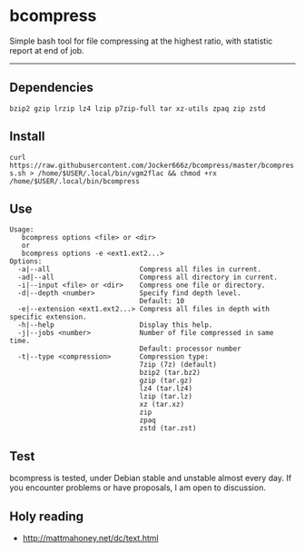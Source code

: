 # bcompress

Simple bash tool for file compressing at the highest ratio, with statistic report at end of job.

--------------------------------------------------------------------------------------------------
## Dependencies
`bzip2 gzip lrzip lz4 lzip p7zip-full tar xz-utils zpaq zip zstd`

## Install
`curl https://raw.githubusercontent.com/Jocker666z/bcompress/master/bcompress.sh > /home/$USER/.local/bin/vgm2flac && chmod +rx /home/$USER/.local/bin/bcompress`


## Use
```
Usage: 
   bcompress options <file> or <dir>
   or
   bcompress options -e <ext1.ext2...>
Options:
  -a|--all                      Compress all files in current.
  -ad|--all                     Compress all directory in current.
  -i|--input <file> or <dir>    Compress one file or directory.
  -d|--depth <number>           Specify find depth level.
                                Default: 10
  -e|--extension <ext1.ext2...> Compress all files in depth with specific extension.
  -h|--help                     Display this help.
  -j|--jobs <number>            Number of file compressed in same time.
                                Default: processor number
  -t|--type <compression>       Compression type:
                                7zip (7z) (default)
                                bzip2 (tar.bz2)
                                gzip (tar.gz)
                                lz4 (tar.lz4)
                                lzip (tar.lz)
                                xz (tar.xz)
                                zip
                                zpaq
                                zstd (tar.zst)
```

## Test
bcompress is tested, under Debian stable and unstable almost every day.
If you encounter problems or have proposals, I am open to discussion.

## Holy reading
* http://mattmahoney.net/dc/text.html

